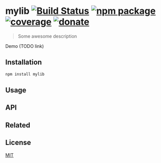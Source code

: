 # mylib [![Build Status](https://img.shields.io/circleci/project/posva/mylib/master.svg)](https://circleci.com/gh/posva/mylib) [![npm package](https://img.shields.io/npm/v/mylib.svg)](https://www.npmjs.com/package/mylib) [![coverage](https://img.shields.io/codecov/c/github/posva/mylib.svg)](https://codecov.io/github/posva/mylib) [![donate](https://img.shields.io/badge/donate-%E2%99%A5-ff69b4.svg)](https://github.com/posva/donate)

> Some awesome description

Demo (TODO link)

## Installation

```sh
npm install mylib
```

## Usage

## API

## Related

## License

[MIT](http://opensource.org/licenses/MIT)
